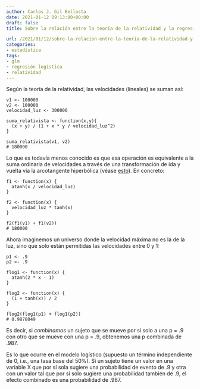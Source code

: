 ```yaml
---
author: Carlos J. Gil Bellosta
date: 2021-01-12 09:13:00+00:00
draft: false
title: Sobre la relación entre la teoría de la relatividad y la regresión logística

url: /2021/01/12/sobre-la-relacion-entre-la-teoria-de-la-relatividad-y-la-regresion-logistica/
categories:
- estadística
tags:
- glm
- regresión logística
- relatividad
---
```





Según la teoría de la relatividad, las velocidades (lineales) se suman así:







    v1 <- 100000
    v2 <- 100000
    velocidad_luz <- 300000

    suma_relativista <- function(x,y){
      (x + y) / (1 + x * y / velocidad_luz^2)
    }

    suma_relativista(v1, v2)
    # 180000







Lo que es todavía menos conocido es que esa operación es equivalente a la suma ordinaria de velocidades a través de una transformación de ida y vuelta vía la arcotangente hiperbólica (véase [esto](https://www.johndcook.com/blog/2020/12/29/relativistic-addition/)). En concreto:







    f1 <- function(x) {
      atanh(x / velocidad_luz)
    }

    f2 <- function(x) {
      velocidad_luz * tanh(x)
    }

    f2(f1(v1) + f1(v2))
    # 180000







Ahora imaginemos un universo donde la velocidad máxima no es la de la luz, sino que solo están permitidas las velocidades entre 0 y 1:







    p1 <- .9
    p2 <- .9

    flog1 <- function(x) {
      atanh(2 * x - 1)
    }

    flog2 <- function(x) {
      (1 + tanh(x)) / 2
    }

    flog2(flog1(p1) + flog1(p2))
    # 0.9878049







Es decir, si _combinamos_ un sujeto que se mueve por si solo a una p = .9 con otro que se mueve con una p = .9,  obtenemos una p combinada de .987.







Es lo que ocurre en el modelo logístico (supuesto un término independiente de 0, i.e., una tasa base del 50%). Si un sujeto tiene un valor en una variable X que por sí sola sugiere una probabilidad de evento de .9 y otra con un valor tal que por sí solo sugiere una probabilidad también de .9, el efecto combinado es una probabilidad de .987.



